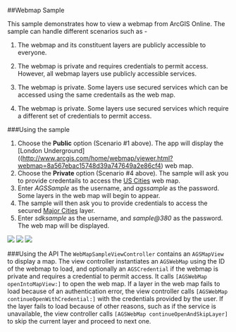 ##Webmap Sample 

This sample demonstrates how to view a webmap from ArcGIS Online. The sample can handle different scenarios such as -

1) The webmap and its constituent layers are publicly accessible to everyone. 

2) The webmap is private and requires credentials to permit access. However, all webmap layers use publicly accessible services. 

3) The webmap is private. Some layers use secured services which can be accessed using the same credentails as the web map.

4) The webmap is private. Some layers use secured services which require a different set of credentials to permit access.



###Using the sample
1. Choose the **Public** option (Scenario #1 above). The app will display the [London Underground]((http://www.arcgis.com/home/webmap/viewer.html?webmap=8a567ebac15748d39a747649a2e86cf4) web map.
2. Choose the **Private** option (Scenario #4 above). The sample will ask you to provide credentails to access the [US Cities](http://www.arcgis.com/home/webmap/viewer.html?webmap=9a5e8ffd9eb7438b894becd6c8a85751) web map.
3. Enter _AGSSample_ as the username, and _agssample_ as the password. Some layers in the web map will begin to appear.
4. The sample will then ask you to provide credentials to access the secured [Major Cities](http://mobilesampleserver.arcgisonline.com/ArcGIS/rest/services/SDKSamples/MajorCities/FeatureServer/0) layer.
5. Enter _sdksample_ as the username, and _sample@380_ as the password. The web map will be displayed.

![](/image.png)
![](/image2.png)
![](/image3.png)


###Using the API
The ```WebMapSampleViewController``` contains an ```AGSMapView``` to display a map. The view controller instantiates an ```AGSWebMap``` using the ID of the webmap to load, and optionally an ```AGSCredential``` if the webmap is private and requires a credential to permit access. It calls ```[AGSWebMap openIntoMapView:]``` to open the web map. If a layer in the web map fails to load because of an authentication error, the view controller calls ```[AGSWebMap continueOpenWithCredential:]``` with the credentials provided by the user. If the layer fails to load because of other reasons, such as if the service is unavailable, the view controller calls ```[AGSWebMap continueOpenAndSkipLayer]``` to skip the current layer and proceed to next one.




